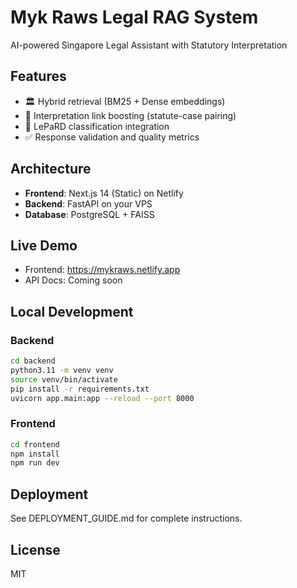 # Myk Raws Legal RAG System

AI-powered Singapore Legal Assistant with Statutory Interpretation

## Features
- 🏛️ Hybrid retrieval (BM25 + Dense embeddings)
- 🔗 Interpretation link boosting (statute-case pairing)
- 🎯 LePaRD classification integration
- ✅ Response validation and quality metrics

## Architecture
- **Frontend**: Next.js 14 (Static) on Netlify
- **Backend**: FastAPI on your VPS
- **Database**: PostgreSQL + FAISS

## Live Demo
- Frontend: https://mykraws.netlify.app
- API Docs: Coming soon

## Local Development

### Backend
```bash
cd backend
python3.11 -m venv venv
source venv/bin/activate
pip install -r requirements.txt
uvicorn app.main:app --reload --port 8000
```

### Frontend
```bash
cd frontend
npm install
npm run dev
```

## Deployment
See DEPLOYMENT_GUIDE.md for complete instructions.

## License
MIT
